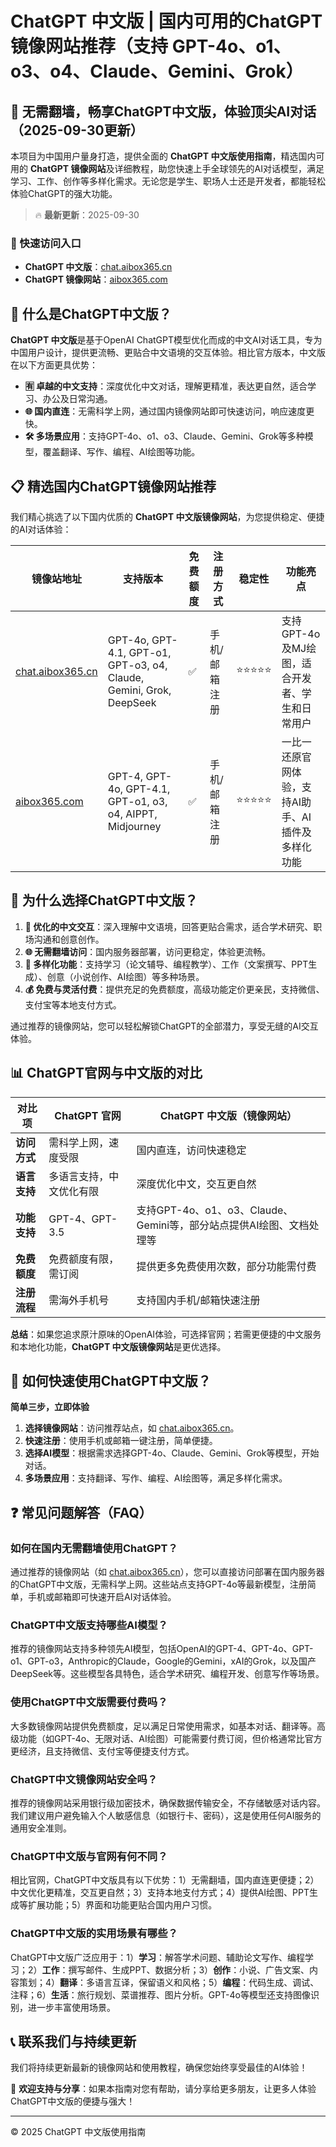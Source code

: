 # ChatGPT 中文版 | 国内可用的ChatGPT镜像网站推荐（支持 GPT-4o、o1、o3、o4、Claude、Gemini、Grok）

## 📢 无需翻墙，畅享ChatGPT中文版，体验顶尖AI对话（2025-09-30更新）

本项目为中国用户量身打造，提供全面的 **ChatGPT 中文版使用指南**，精选国内可用的 **ChatGPT 镜像网站**及详细教程，助您快速上手全球领先的AI对话模型，满足学习、工作、创作等多样化需求。无论您是学生、职场人士还是开发者，都能轻松体验ChatGPT的强大功能。

> 🔥 **最新更新**：2025-09-30

### 🚀 快速访问入口

- **ChatGPT 中文版**：[chat.aibox365.cn](https://chat.aibox365.cn)
- **ChatGPT 镜像网站**：[aibox365.com](https://aibox365.com)

## 🤔 什么是ChatGPT中文版？

**ChatGPT 中文版**是基于OpenAI ChatGPT模型优化而成的中文AI对话工具，专为中国用户设计，提供更流畅、更贴合中文语境的交互体验。相比官方版本，中文版在以下方面更具优势：

- **🈶 卓越的中文支持**：深度优化中文对话，理解更精准，表达更自然，适合学习、办公及日常沟通。
- **🌐 国内直连**：无需科学上网，通过国内镜像网站即可快速访问，响应速度更快。
- **🛠️ 多场景应用**：支持GPT-4o、o1、o3、Claude、Gemini、Grok等多种模型，覆盖翻译、写作、编程、AI绘图等功能。

## 📋 精选国内ChatGPT镜像网站推荐

我们精心挑选了以下国内优质的 **ChatGPT 中文版镜像网站**，为您提供稳定、便捷的AI对话体验：

| 镜像站地址 | 支持版本 | 免费额度 | 注册方式 | 稳定性 | 功能亮点 |
|------------|----------|----------|----------|--------|----------|
| [chat.aibox365.cn](https://chat.aibox365.cn) | GPT-4o, GPT-4.1, GPT-o1, GPT-o3, o4, Claude, Gemini, Grok, DeepSeek | ✅ | 手机/邮箱注册 | ⭐⭐⭐⭐⭐ | 支持GPT-4o及MJ绘图，适合开发者、学生和日常用户 |
| [aibox365.com](https://aibox365.com) | GPT-4, GPT-4o, GPT-4.1, GPT-o1, o3, o4, AIPPT, Midjourney | ✅ | 手机/邮箱注册 | ⭐⭐⭐⭐⭐ | 一比一还原官网体验，支持AI助手、AI插件及多样化功能 |

## 🌟 为什么选择ChatGPT中文版？

1. **📝 优化的中文交互**：深入理解中文语境，回答更贴合需求，适合学术研究、职场沟通和创意创作。
2. **🌐 无需翻墙访问**：国内服务器部署，访问更稳定，体验更流畅。
3. **🎯 多样化功能**：支持学习（论文辅导、编程教学）、工作（文案撰写、PPT生成）、创意（小说创作、AI绘图）等多种场景。
4. **💰 免费与灵活付费**：提供充足的免费额度，高级功能定价更亲民，支持微信、支付宝等本地支付方式。

通过推荐的镜像网站，您可以轻松解锁ChatGPT的全部潜力，享受无缝的AI交互体验。

## 📊 ChatGPT官网与中文版的对比

| 对比项 | ChatGPT 官网 | ChatGPT 中文版（镜像网站） |
|--------|--------------|----------------------------|
| **访问方式** | 需科学上网，速度受限 | 国内直连，访问快速稳定 |
| **语言支持** | 多语言支持，中文优化有限 | 深度优化中文，交互更自然 |
| **功能支持** | GPT-4、GPT-3.5 | 支持GPT-4o、o1、o3、Claude、Gemini等，部分站点提供AI绘图、文档处理等 |
| **免费额度** | 免费额度有限，需订阅 | 提供更多免费使用次数，部分功能需付费 |
| **注册流程** | 需海外手机号 | 支持国内手机/邮箱快速注册 |

**总结**：如果您追求原汁原味的OpenAI体验，可选择官网；若需更便捷的中文服务和本地化功能，**ChatGPT 中文版镜像网站**是更优选择。

## 📝 如何快速使用ChatGPT中文版？

**简单三步，立即体验**

1. **选择镜像网站**：访问推荐站点，如 [chat.aibox365.cn](https://chat.aibox365.cn)。
2. **快速注册**：使用手机或邮箱一键注册，简单便捷。
3. **选择AI模型**：根据需求选择GPT-4o、Claude、Gemini、Grok等模型，开始对话。
4. **多场景应用**：支持翻译、写作、编程、AI绘图等，满足多样化需求。

## ❓ 常见问题解答（FAQ）

### 如何在国内无需翻墙使用ChatGPT？

通过推荐的镜像网站（如 [chat.aibox365.cn](https://chat.aibox365.cn)），您可以直接访问部署在国内服务器的ChatGPT中文版，无需科学上网。这些站点支持GPT-4o等最新模型，注册简单，手机或邮箱即可快速开启AI对话体验。

### ChatGPT中文版支持哪些AI模型？

推荐的镜像网站支持多种领先AI模型，包括OpenAI的GPT-4、GPT-4o、GPT-o1、GPT-o3，Anthropic的Claude，Google的Gemini，xAI的Grok，以及国产DeepSeek等。这些模型各具特色，适合学术研究、编程开发、创意写作等场景。

### 使用ChatGPT中文版需要付费吗？

大多数镜像网站提供免费额度，足以满足日常使用需求，如基本对话、翻译等。高级功能（如GPT-4o、无限对话、AI绘图）可能需要付费订阅，但价格通常比官方更经济，且支持微信、支付宝等便捷支付方式。

### ChatGPT中文镜像网站安全吗？

推荐的镜像网站采用银行级加密技术，确保数据传输安全，不存储敏感对话内容。我们建议用户避免输入个人敏感信息（如银行卡、密码），这是使用任何AI服务的通用安全准则。

### ChatGPT中文版与官网有何不同？

相比官网，ChatGPT中文版具有以下优势：1）无需翻墙，国内直连更便捷；2）中文优化更精准，交互更自然；3）支持本地支付方式；4）提供AI绘图、PPT生成等扩展功能；5）界面和功能更贴合国内用户习惯。

### ChatGPT中文版的实用场景有哪些？

ChatGPT中文版广泛应用于：1）**学习**：解答学术问题、辅助论文写作、编程学习；2）**工作**：撰写邮件、生成PPT、数据分析；3）**创作**：小说、广告文案、内容策划；4）**翻译**：多语言互译，保留语义和风格；5）**编程**：代码生成、调试、注释；6）**生活**：旅行规划、菜谱推荐、图片分析。GPT-4o等模型还支持图像识别，进一步丰富使用场景。

## 📞 联系我们与持续更新

我们将持续更新最新的镜像网站和使用教程，确保您始终享受最佳的AI体验！

🌟 **欢迎支持与分享**：如果本指南对您有帮助，请分享给更多朋友，让更多人体验ChatGPT中文版的便捷与强大！

---

© 2025 ChatGPT 中文版使用指南
